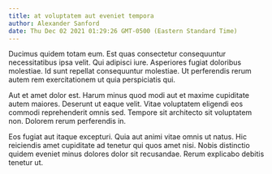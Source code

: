 ```yaml
---
title: at voluptatem aut eveniet tempora
author: Alexander Sanford
date: Thu Dec 02 2021 01:29:26 GMT-0500 (Eastern Standard Time)
---
```

Ducimus quidem totam eum. Est quas consectetur consequuntur necessitatibus ipsa velit. Qui adipisci iure. Asperiores fugiat doloribus molestiae. Id sunt repellat consequuntur molestiae. Ut perferendis rerum autem rem exercitationem ut quia perspiciatis qui.

 Aut et amet dolor est. Harum minus quod modi aut et maxime cupiditate autem maiores. Deserunt ut eaque velit. Vitae voluptatem eligendi eos commodi reprehenderit omnis sed. Tempore sit architecto sit voluptatem non. Dolorem rerum perferendis in.

 Eos fugiat aut itaque excepturi. Quia aut animi vitae omnis ut natus. Hic reiciendis amet cupiditate ad tenetur qui quos amet nisi. Nobis distinctio quidem eveniet minus dolores dolor sit recusandae. Rerum explicabo debitis tenetur ut.